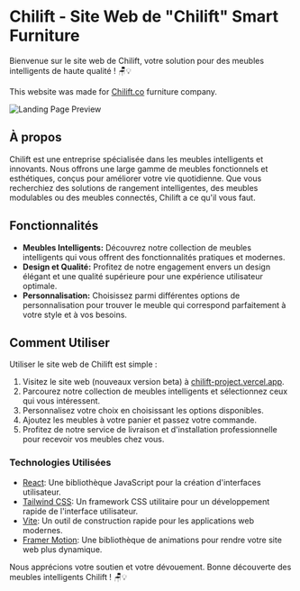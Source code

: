 # Chilift - Site Web de "Chilift" Smart Furniture

Bienvenue sur le site web de Chilift, votre solution pour des meubles intelligents de haute qualité ! 🪑💡

This website was made for [Chilift.co](https://www.chilift.co) furniture company.

![Landing Page Preview](https://i.ibb.co/x3L6w3Y/og2.jpg)

## À propos

Chilift est une entreprise spécialisée dans les meubles intelligents et innovants. Nous offrons une large gamme de meubles fonctionnels et esthétiques, conçus pour améliorer votre vie quotidienne. Que vous recherchiez des solutions de rangement intelligentes, des meubles modulables ou des meubles connectés, Chilift a ce qu'il vous faut.

## Fonctionnalités

- **Meubles Intelligents:** Découvrez notre collection de meubles intelligents qui vous offrent des fonctionnalités pratiques et modernes.
- **Design et Qualité:** Profitez de notre engagement envers un design élégant et une qualité supérieure pour une expérience utilisateur optimale.
- **Personnalisation:** Choisissez parmi différentes options de personnalisation pour trouver le meuble qui correspond parfaitement à votre style et à vos besoins.

## Comment Utiliser

Utiliser le site web de Chilift est simple :

1. Visitez le site web (nouveaux version beta) à [chilift-project.vercel.app](https://chilift-project.vercel.app/).
2. Parcourez notre collection de meubles intelligents et sélectionnez ceux qui vous intéressent.
3. Personnalisez votre choix en choisissant les options disponibles.
4. Ajoutez les meubles à votre panier et passez votre commande.
5. Profitez de notre service de livraison et d'installation professionnelle pour recevoir vos meubles chez vous.

### Technologies Utilisées

- [React](https://reactjs.org/): Une bibliothèque JavaScript pour la création d'interfaces utilisateur.
- [Tailwind CSS](https://tailwindcss.com/): Un framework CSS utilitaire pour un développement rapide de l'interface utilisateur.
- [Vite](https://vitejs.dev/): Un outil de construction rapide pour les applications web modernes.
- [Framer Motion](https://www.framer.com/motion/): Une bibliothèque de animations pour rendre votre site web plus dynamique.

Nous apprécions votre soutien et votre dévouement. Bonne découverte des meubles intelligents Chilift ! 🪑💡
